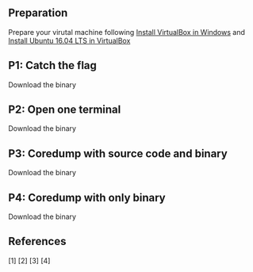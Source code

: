 
## Preparation

Prepare your virutal machine following [Install VirtualBox in Windows](https://github.com/psusecurity/psusecurity.github.io/raw/master/doc/VirtualBox_Installation.pdf) and [Install Ubuntu 16.04 LTS in VirtualBox](https://github.com/psusecurity/psusecurity.github.io/raw/master/doc/Install_Ubuntu_16.04_LTS_in_VirtualBox.pdf)

## P1: Catch the flag

Download the binary

## P2: Open one terminal 

Download the binary

## P3: Coredump with source code and binary

Download the binary

## P4: Coredump with only binary

Download the binary

## References

[1] []()
[2] []()
[3] []()
[4] []()
